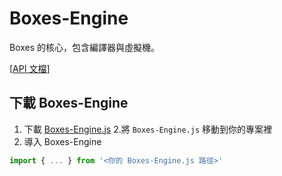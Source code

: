 # Boxes-Engine
Boxes 的核心，包含編譯器與虛擬機。

[[API 文檔](./API.md)]

## 下載 Boxes-Engine
1. 下載 [Boxes-Engine.js](../../Assets/Boxes-Engine.js)
2.將 `Boxes-Engine.js` 移動到你的專案裡
3. 導入 Boxes-Engine
```js
import { ... } from '<你的 Boxes-Engine.js 路徑>'
```
